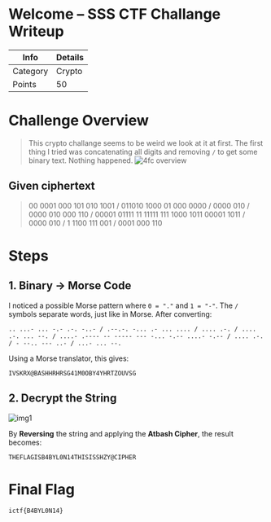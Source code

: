 # Welcome – SSS CTF Challange Writeup

| Info        | Details            |
|-------------|--------------------|
| Category    | Crypto             |
| Points      | 50               |

# Challenge Overview

> This crypto challange seems to be weird we look at it at first. The first thing I tried was concatenating all digits and removing `/` to get some binary text. Nothing happened.
![4fc overview](https://hackmd.io/_uploads/r1NjaFC1gx.png)

## Given ciphertext
>00 0001 000 101 010 1001 / 011010 1000 01 000 0000 / 0000 010 / 0000 010 000 110 / 00001 01111 11 11111 111 1000 1011 00001 1011 / 0000 010 / 1 1100 111 001 / 0001 000 110

# Steps

## 1. Binary → Morse Code

I noticed a possible Morse pattern where `0 = "."` and `1 = "-"`. The `/` symbols separate words, just like in Morse. After converting:

```
.. ...- ... -.- .-. -..- / .--.-. -... .- ... .... / .... .-. / .... .-. ... --. / ....- .---- -- ----- --- -... -.-- ....- -.-- / .... .-. / - --.. --- ..- / ...- ... --.
```

Using a Morse translator, this gives:
```
IVSKRX@BASHHRHRSG41M0OBY4YHRTZOUVSG
```

## 2. Decrypt the String
![img1](https://hackmd.io/_uploads/SkcmCY0yxx.png)

By **Reversing** the string and applying the **Atbash Cipher**, the result becomes:

```
THEFLAGISB4BYL0N14THISISSHZY@CIPHER
```

# Final Flag

```
ictf{B4BYL0N14}
```
